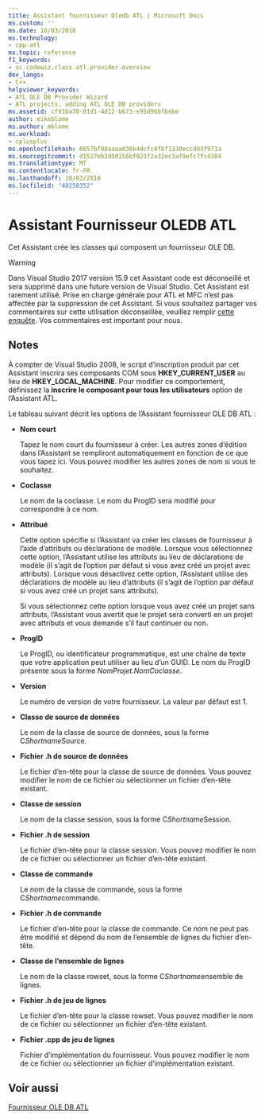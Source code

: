 ```yaml
---
title: Assistant fournisseur Oledb ATL | Microsoft Docs
ms.custom: ''
ms.date: 10/03/2018
ms.technology:
- cpp-atl
ms.topic: reference
f1_keywords:
- vc.codewiz.class.atl.provider.overview
dev_langs:
- C++
helpviewer_keywords:
- ATL OLE DB Provider Wizard
- ATL projects, adding ATL OLE DB providers
ms.assetid: cf91ba78-01d1-4d12-b673-e95d96bfbebe
author: mikeblome
ms.author: mblome
ms.workload:
- cplusplus
ms.openlocfilehash: 6857bf80aaaad36b4dcfc4fbf1330eccd03f971a
ms.sourcegitcommit: d1527eb2d50156bf923f2a32ec3af9efc7fc4304
ms.translationtype: MT
ms.contentlocale: fr-FR
ms.lasthandoff: 10/03/2018
ms.locfileid: "48250352"
---
```

# <a name="atl-ole-db-provider-wizard"></a>Assistant Fournisseur OLEDB ATL

Cet Assistant crée les classes qui composent un fournisseur OLE DB.

> [!WARNING]
> Dans Visual Studio 2017 version 15.9 cet Assistant code est déconseillé et sera supprimé dans une future version de Visual Studio. Cet Assistant est rarement utilisé. Prise en charge générale pour ATL et MFC n’est pas affectée par la suppression de cet Assistant. Si vous souhaitez partager vos commentaires sur cette utilisation déconseillée, veuillez remplir [cette enquête](https://www.surveymonkey.com/r/QDWKKCN). Vos commentaires est important pour nous.


## <a name="remarks"></a>Notes

À compter de Visual Studio 2008, le script d’inscription produit par cet Assistant inscrira ses composants COM sous **HKEY_CURRENT_USER** au lieu de **HKEY_LOCAL_MACHINE**. Pour modifier ce comportement, définissez la **inscrire le composant pour tous les utilisateurs** option de l’Assistant ATL.

Le tableau suivant décrit les options de l’Assistant fournisseur OLE DB ATL :

- **Nom court**

   Tapez le nom court du fournisseur à créer. Les autres zones d’édition dans l’Assistant se rempliront automatiquement en fonction de ce que vous tapez ici. Vous pouvez modifier les autres zones de nom si vous le souhaitez.

- **Coclasse**

   Le nom de la coclasse. Le nom du ProgID sera modifié pour correspondre à ce nom.

- **Attribué**

   Cette option spécifie si l’Assistant va créer les classes de fournisseur à l’aide d’attributs ou déclarations de modèle. Lorsque vous sélectionnez cette option, l’Assistant utilise les attributs au lieu de déclarations de modèle (il s’agit de l’option par défaut si vous avez créé un projet avec attributs). Lorsque vous désactivez cette option, l’Assistant utilise des déclarations de modèle au lieu d’attributs (il s’agit de l’option par défaut si vous avez créé un projet sans attributs).

   Si vous sélectionnez cette option lorsque vous avez créé un projet sans attributs, l’Assistant vous avertit que le projet sera converti en un projet avec attributs et vous demande s’il faut continuer ou non.

- **ProgID**

   Le ProgID, ou identificateur programmatique, est une chaîne de texte que votre application peut utiliser au lieu d’un GUID. Le nom du ProgID présente sous la forme *NomProjet.NomCoclasse*.

- **Version**

   Le numéro de version de votre fournisseur. La valeur par défaut est 1.

- **Classe de source de données**

   Le nom de la classe de source de données, sous la forme C*Shortname*Source.

- **Fichier .h de source de données**

   Le fichier d’en-tête pour la classe de source de données. Vous pouvez modifier le nom de ce fichier ou sélectionner un fichier d’en-tête existant.

- **Classe de session**

   Le nom de la classe session, sous la forme C*Shortname*Session.

- **Fichier .h de session**

   Le fichier d’en-tête pour la classe session. Vous pouvez modifier le nom de ce fichier ou sélectionner un fichier d’en-tête existant.

- **Classe de commande**

   Le nom de la classe de commande, sous la forme C*Shortname*commande.

- **Fichier .h de commande**

   Le fichier d’en-tête pour la classe de commande. Ce nom ne peut pas être modifié et dépend du nom de l’ensemble de lignes du fichier d’en-tête.

- **Classe de l’ensemble de lignes**

   Le nom de la classe rowset, sous la forme C*Shortname*ensemble de lignes.

- **Fichier .h de jeu de lignes**

   Le fichier d’en-tête pour la classe rowset. Vous pouvez modifier le nom de ce fichier ou sélectionner un fichier d’en-tête existant.

- **Fichier .cpp de jeu de lignes**

   Fichier d’implémentation du fournisseur. Vous pouvez modifier le nom de ce fichier ou sélectionner un fichier d’implémentation existant.

## <a name="see-also"></a>Voir aussi

[Fournisseur OLE DB ATL](../../atl/reference/adding-an-atl-ole-db-provider.md)

